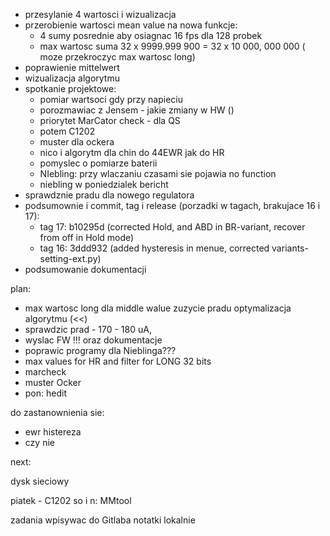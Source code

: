 - przesylanie 4 wartosci i wizualizacja
- przerobienie wartosci mean value na nowa funkcje:
	- 4 sumy posrednie aby osiagnac 16 fps dla 128 probek
	- max wartosc suma 32 x 9999.999 900 = 32 x 10 000, 000 000 ( moze przekroczyc max wartosc long)
- poprawienie mittelwert
- wizualizacja algorytmu
- spotkanie projektowe:
	- pomiar wartsoci gdy przy napieciu
	- porozmawiac z Jensem - jakie zmiany w HW ()
	- priorytet MarCator check - dla QS
	- potem C1202
	- muster dla ockera
	- nico i algorytm dla chin do 44EWR jak do HR
	- pomyslec o pomiarze baterii
	- NIebling: przy wlaczaniu czasami sie pojawia no function 
	- niebling w poniedzialek bericht
- sprawdznie pradu dla nowego regulatora
- podsumownie i commit, tag i release (porzadki w tagach, brakujace 16 i 17):
	- tag 17: b10295d (corrected Hold, and ABD in BR-variant, recover from off in Hold mode)
	- tag 16: 3ddd932 (added hysteresis in menue, corrected variants-setting-ext.py)
- podsumowanie dokumentacji

plan:
-  max wartosc long dla middle walue
	 zuzycie pradu
	 optymalizacja algorytmu (<<)
- sprawdzic prad - 170 - 180 uA,
- wyslac FW !!! oraz dokumentacje
- poprawic programy dla Nieblinga???
- max values for HR and filter for LONG 32 bits
- marcheck
- muster Ocker
- pon: hedit

do zastanownienia sie:
- ewr histereza
- czy nie 

next:

 dysk sieciowy 

piatek - C1202
so i n: MMtool


zadania wpisywac do Gitlaba
notatki lokalnie